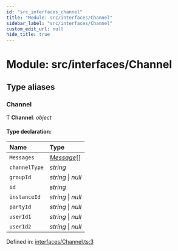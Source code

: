 ```yaml
---
id: "src_interfaces_channel"
title: "Module: src/interfaces/Channel"
sidebar_label: "src/interfaces/Channel"
custom_edit_url: null
hide_title: true
---
```


# Module: src/interfaces/Channel

## Type aliases

### Channel

Ƭ **Channel**: *object*

#### Type declaration:

Name | Type |
:------ | :------ |
`Messages` | [*Message*](src_interfaces_message.md#message)[] |
`channelType` | *string* |
`groupId` | *string* \| *null* |
`id` | *string* |
`instanceId` | *string* \| *null* |
`partyId` | *string* \| *null* |
`userId1` | *string* \| *null* |
`userId2` | *string* \| *null* |

Defined in: [interfaces/Channel.ts:3](https://github.com/xr3ngine/xr3ngine/blob/673ad6a5f/packages/common/src/interfaces/Channel.ts#L3)
